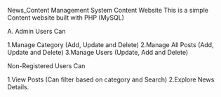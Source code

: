 News_Content Management System
Content  Website
This is a simple Content website built with PHP (MySQL)

A. Admin Users Can

1.Manage Category (Add, Update and Delete)
2.Manage All Posts (Add, Update and Delete)
3.Manage Users (Update, Add and Delete)

Non-Registered Users Can

1.View Posts (Can filter based on category and Search)
2.Explore News Details.
